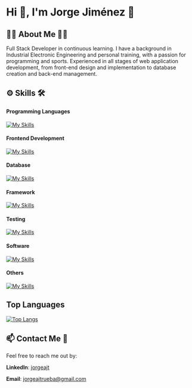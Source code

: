 
# Hi 👋, I'm Jorge Jiménez 💪

## 👨‍💻 About Me 🏋️‍♂️
Full Stack Developer in continuous learning. I have a background in Industrial Electronic Engineering and personal training, with a passion for programming and sports. Experienced in all stages of web application development, from front-end design and implementation to database creation and back-end management.

## ⚙ Skills 🛠
#### Programming Languages
[![My Skills](https://skillicons.dev/icons?i=js,py)](https://skillicons.dev)

#### Frontend Development
[![My Skills](https://skillicons.dev/icons?i=html,css,bootstrap,react)](https://skillicons.dev)

#### Database
[![My Skills](https://skillicons.dev/icons?i=mysql,postgres)](https://skillicons.dev)

#### Framework
[![My Skills](https://skillicons.dev/icons?i=flask)](https://skillicons.dev)

#### Testing
[![My Skills](https://skillicons.dev/icons?i=jest)](https://skillicons.dev)

#### Software
[![My Skills](https://skillicons.dev/icons?i=postman)](https://skillicons.dev)

#### Others
[![My Skills](https://skillicons.dev/icons?i=git,github,arduino)](https://skillicons.dev)

## Top Languages
[![Top Langs](https://github-readme-stats.vercel.app/api/top-langs/?username=JorgeAJT&layout=donut)](https://github.com/JorgeAJT/github-readme-stats)

## 📫 Contact Me 📩
Feel free to reach me out by:

**LinkedIn**: [jorgeajt](https://www.linkedin.com/in/jorgeajt/)

**Email**: [jorgeajtrueba@gmail.com](mailto:jorgeajtrueba@gmail.com)
